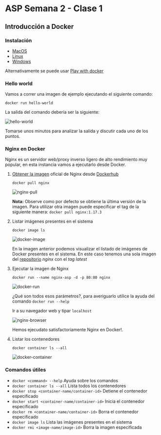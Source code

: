 ASP Semana 2 - Clase 1
======================

Introducción a Docker
------

### Instalación

* [MacOS](https://docs.docker.com/docker-for-mac/install/)
* [Linux](https://docs.docker.com/install/linux/docker-ce/ubuntu/)
* [Windows](https://docs.docker.com/docker-for-windows/install/)

Alternativamente se puede usar [Play with docker](https://labs.play-with-docker.com)

### Hello world

Vamos a correr una imagen de ejemplo ejecutando el siguiente comando:

```docker run hello-world```

La salida del comando debería ser la siguiente:

![hello-world](img/hello-world.png)

Tomarse unos minutos para analizar la salida y discutir cada uno de los puntos.

### Nginx en Docker

Nginx es un servidor web/proxy inverso ligero de alto rendimiento muy popular, en esta instancia vamos a ejecutarlo desde Docker.

1. [Obtener la imagen](https://docs.docker.com/engine/reference/commandline/pull/) oficial de Nginx desde [Dockerhub](https://hub.docker.com/_/nginx)

    ```docker pull nginx```

    ![nginx-pull](img/nginx-pull.png)

    **Nota:** Observe como por defecto se obtiene la última versión de la imagen. Para utilizar otra imagen puede especificar el tag de la siguiente manera: ```docker pull nginx:1.17.3```

2. Listar imágenes presentes en el sistema

    ```docker image ls```

    ![docker-image](img/docker-image.png)

    En la imagen anterior podemos visualizar el listado de imágenes de Docker presentes en el sistema. En este caso tenemos una sola imagen del [repositorio](https://docs.docker.com/docker-hub/repos/) *nginx* con el *tag* *latest*

3. Ejecutar la imagen de Nginx

    ```docker run --name nginx-asp -d -p 80:80 nginx```

    ![docker-run](img/docker-run.png)

    ¿Qué son todos esos parámetros?, para averiguarlo utilice la ayuda del comando ```docker run --help```

    Ir a su navegador web y tipar ```localhost```

    ![nginx-browser](img/nginx-browser.png)

    Hemos ejecudato satisfactoriamente Nginx en Docker!.

4. Listar los contenedores

    ```docker container ls --all```

    ![docker-container](img/docker-container.png)

### Comandos útiles

* ```docker <command> --help``` Ayuda sobre los comandos
* ```docker container ls --all``` Lista todos los contenedores
* ```docker stop <container-name/container-id>``` Detiene el contenedor especificado
* ```docker start <container-name/container-id>``` Inicia el contenedor especificado
* ```docker rm <container-name/container-id>``` Borra el contenedor especificado
* ```docker image ls``` Lista las imágenes presentes en el sistema
* ```docker rmi <image-name/image-id>``` Borra la imagen especificada





